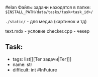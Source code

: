 #elan 
Файлы задачи находятся в папке:
`$INSTALL_PATH/data/tasks/task<task_id>/` 

`./static/`  - для медиа (картинок и тд)

text.mdx - условие 
checker.сpp - чекер
## Task:
* tags: list\[[[Тег задачи|Тег]]]
* name: str
* difficult: int #InFuture 